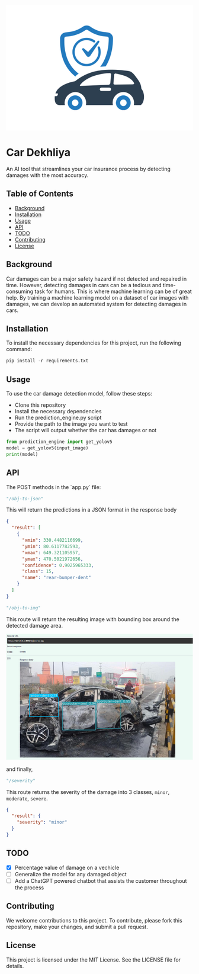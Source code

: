 <p align="center"><img src="carinsurance.png" height="340px"><br></p>
<p align="center"><h1>Car Dekhliya</h1></p>

An AI tool that streamlines your car insurance process by detecting damages with the most accuracy.

## Table of Contents
- [Background](#background)
- [Installation](#installation)
- [Usage](#usage)
- [API](#api)
- [TODO](#todo)
- [Contributing](#contributing)
- [License](#license)

<h2>Background</h2>
Car damages can be a major safety hazard if not detected and repaired in time. However, detecting damages in cars can be a tedious and time-consuming task for humans. This is where machine learning can be of great help. By training a machine learning model on a dataset of car images with damages, we can develop an automated system for detecting damages in cars.

<h2>Installation</h2>
To install the necessary dependencies for this project, run the following command:

```python
pip install -r requirements.txt
```

<h2>Usage</h2>
To use the car damage detection model, follow these steps:

- Clone this repository
- Install the necessary dependencies
- Run the prediction_engine.py script
- Provide the path to the image you want to test
- The script will output whether the car has damages or not

```python
from prediction_engine import get_yolov5
model = get_yolov5(input_image)
print(model)
```
<h2>API</h2>
The POST methods in the `app.py` file:

```python
"/obj-to-json"
```
This will return the predictions in a JSON format in the response body

```json
{
  "result": [
    {
      "xmin": 330.4482116699,
      "ymin": 80.6117782593,
      "xmax": 649.321105957,
      "ymax": 470.5021972656,
      "confidence": 0.9025965333,
      "class": 15,
      "name": "rear-bumper-dent"
    }
  ]
}
```

```python
"/obj-to-img"
```
This route will return the resulting image with bounding box around the detected damage area.
<p align="left"><img src="detected.png" height="340px"><br></p>

and finally,
```python
"/severity"
```
This route returns the severity of the damage into 3 classes, `minor`, `moderate`, `severe`.
```json
{
  "result": {
    "severity": "minor"
  }
}
```

<h2>TODO</h2>

- [x] Percentage value of damage on a vechicle
- [ ] Generalize the model for any damaged object
- [ ] Add a ChatGPT powered chatbot that assists the customer throughout the process

<h2>Contributing</h2>
We welcome contributions to this project. To contribute, please fork this repository, make your changes, and submit a pull request.

<h2>License</h2>
This project is licensed under the MIT License. See the LICENSE file for details.
